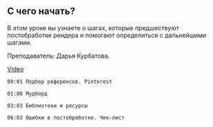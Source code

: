## С чего начать?

В этом уроке вы узнаете о шагах, которые предшествуют постобработке рендера и помогают определиться с дальнейшими шагами.

Преподаватель: Дарья Курбатова.

[Video](https://player.softculture.cc/embed/online/PSH/PSH_76.19.07_L5-1_How_to_Viz)

``` chapters
00:01 Подбор референсов. Pinterest

01:08 Мудборд

03:03 Библиотеки и ресурсы

06:03 Ошибки в постобработке. Чек-лист
```
